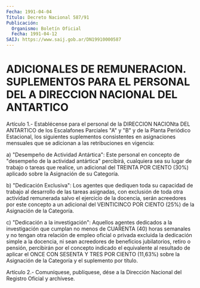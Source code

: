 ```yaml
---
Fecha: 1991-04-04
Título: Decreto Nacional 587/91
Publicación:
  Organismo: Boletín Oficial
  Fecha: 1991-04-12
SAIJ: https://www.saij.gob.ar/DN19910000587
---
```

# ADICIONALES DE REMUNERACION. SUPLEMENTOS PARA EL PERSONAL DEL A DIRECCION NACIONAL DEL ANTARTICO

<a id="1"></a>
Artículo  1.-  Establécense  para  el personal de la DIRECCION NACIONta DEL ANTARTICO de los Escalafones  Parciales "A" y "B" y de la   Planta  Periódico  Estacional,  los  siguientes    suplementos consistentes  en  asignaciones  mensuales  que  se  adicionan a las retribuciones en vigencia:

a)  "Desempeño de Actividad Antártica": Este personal  en  concepto de "desempeño  de la actividad antártica" percibirá, cualquiera sea su lugar de trabajo  o tareas que realice, un adicional del TREINTA POR CIENTO (30%) aplicado  sobre la Asignación de su Categoría.

b)  "Dedicación  Exclusiva":  Los  agentes  que  dediquen  toda  su capacidad de trabajo al desarrollo  de  las  tareas  asignadas, con exclusión  de toda otra actividad remunerada salvo el ejercicio  de la docencia,  serán acreedores por este concepto a un adicional del VEINTICINCO POR  CIENTO  (25%)  de  la  Asignación de la Categoría.

c) "Dedicación a la investigación": Aquellos  agentes  dedicados  a la  investigación  que  cumplan  no  menos  de  CUARENTA (40) horas semanales  y  no tengan otra relación de empleo oficial  o  privada excluida la dedicación  simple a la docencia, ni sean acreedores de beneficios  jubilatorios,  retiro  o  pensión,  percibirán  por  el concepto indicado  el  equivalente  al resultado de aplicar el ONCE CON SESENTA Y TRES POR CIENTO (11,63%)  sobre  la  Asignación de la Categoría y el suplemento por título.

<a id="2"></a>
Artículo  2.-  Comuníquese,  publíquese,  dése  a la Dirección Nacional del Registro Oficial y archívese.